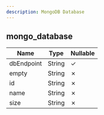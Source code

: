 ```yaml
---
description: MongoDB Database
---
```

mongo_database
--------------

| **Name**   | **Type** | **Nullable** |
| ---------- | -------- | ------------ |
| dbEndpoint | String   | &check;      |
| empty      | String   | &cross;      |
| id         | String   | &cross;      |
| name       | String   | &cross;      |
| size       | String   | &cross;      |
